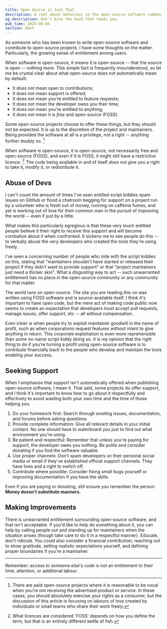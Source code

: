 ```yaml
---
title: Open-Source is Just That
description: A rant about behaviour in the open-source software community focussing on user entitlement at the expense of developer wellbeing.
og_description: Don't bite the hand that feeds you.
pub_time: 2025-04-04
section: Rant
---
```


As someone who has been known to write open-source software and contribute to open-source projects, I have some thoughts on the matter. Particularly, the growing sense of entitlement among users.

When software is open-source, it means it is open-source -- that the source is open -- nothing more. This simple fact is frequently misunderstood, so let me be crystal clear about what open-source does *not* automatically mean by default:

- It does not mean open to contributions;
- It does not mean support is offered;
- It does not mean you're entitled to feature requests;
- It does not mean the developer owes you their time;
- It does not mean you're entitled to anything;
- It does not mean it is _free_ and open-source (FOSS).

Some open-source projects choose to offer these things, but they should not be expected. It is up to the discretion of the project and maintainers. Being provided the software at all is a privilege, _not_ a right -- anything further doubly so. [^1]

When software is open-source, it is open-source, not necessarily free and open-source (FOSS), and even if it is FOSS, it might still have a restrictive licence. [^2] The code being available in and of itself _does not_ give you a right to take it, modify it, or redistribute it.

## Abuse of Devs

I can't count the amount of times I've seen entitled script kiddies spam issues on GitHub or flood a chatroom begging for support on a project run by a volunteer who is fresh out of money, running on caffeine fumes, and yet is working out of love for their common man in the pursuit of improving the world -- even if just by a little.

What makes this particularly egregious is that these very much entitled people believe it their right to receive this support and will become combative about it when confronted. It sickens me to see people do this -- to verbally abuse the very developers who created the tools they're using freely.

I've seen a concerning number of people who side with the script kiddies on this, stating that "maintainers shouldn't have started or released their project if they didn't want to provide support" or that "project maintainers just need a thicker skin". What a _disgusting_ way to act -- such unwarranted entitlement has no place in the open-source community or any community for that matter.

The world runs on open-source. The site you are reading this on was written using FOSS software and is source-available itself. I think it's important to have open code, but the mere act of making code public now seems to create an expectation that developers must accept pull requests, manage issues, offer support, etc -- all without compensation.

Even ickier is when people try to exploit maintainer goodwill in the name of profit, such as when corporations request features without intent to give anything in return. This corporate exploitation is even more reprehensible than some no-name script kiddy doing so. It is my opinion that the right thing to do if you're turning a profit using open-source software is to contribute financially back to the people who develop and maintain the tools enabling your success.

## Seeking Support

When I emphasise that support isn't automatically offered when publishing open-source software, I mean it. That said, some projects do offer support, and I think it's important to know how to go about it respectfully and effectively to avoid wasting both your own time and the time of those helping you.

1. Do your homework first: Search through existing issues, documentation, and forums before asking questions.
2. Provide complete information: Give all relevant details in your initial contact. No one should have to waterboard you just to find out what environment you're using.
3. Be patient and respectful: Remember that unless you're paying for support, the developer owes you nothing. Be polite and consider donating if you find the software valuable.
4. Use proper channels: Don't spam developers on their personal social media or email if they've established official support channels. They have lives and a right to switch off.
5. Contribute where possible: Consider fixing small bugs yourself or improving documentation if you have the skills.

Even if you are paying or donating, still ensure you remember the person. **Money doesn't substitute manners.**

## Making Improvements

There is unwarranted entitlement surrounding open-source software, and that isn't acceptable. If you'd like to help do something about it, you can help by calling people out and standing up for maintainers when the situation arises (though take care to do it in a respectful manner). Educate, don't ridicule. You could also consider a financial contribution, reaching out to show gratitude, setting realistic expectations yourself, and defining proper boundaries if you're a maintainer.

---

Remember: access to someone else's code is not an entitlement to their time, attention, or additional labour.

[^1]: There are paid open-source projects where it is reasonable to be vocal when you're not receiving the advertised product or service. In these cases, you should absolutely exercise your rights as a consumer, but the discussion of this article is focusing on labours of love created by individuals or small teams who share their work freely.

[^2]: What licences are considered 'FOSS' depends on how you define the term, but that is an entirely different kettle of fish.
